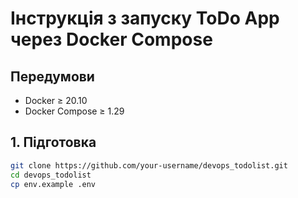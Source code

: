 # Інструкція з запуску ToDo App через Docker Compose

## Передумови
- Docker ≥ 20.10
- Docker Compose ≥ 1.29

## 1. Підготовка
```bash
git clone https://github.com/your-username/devops_todolist.git
cd devops_todolist
cp env.example .env